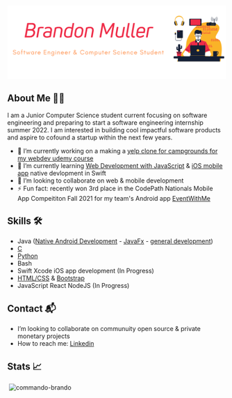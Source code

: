 ![](https://raw.githubusercontent.com/Commando-Brando/Commando-Brando/f7a5c1c11b7ab4f899f8be2c77b967caa146c11f/main_banner.svg)

## About Me :man_technologist:	

I am a Junior Computer Science student current focusing on software engineering and preparing to start a software engineering internship summer 2022.
I am interested in building cool impactful software products and aspire to cofound a startup within the next few years.

- 🔭 I’m currently working on a making a [yelp clone for campgrounds for my webdev udemy course](https://github.com/Commando-Brando/YelpCamp)
- 🌱 I’m currently learning [Web Development with JavaScript](https://github.com/Commando-Brando/3rdCoastIntegration) & [iOS mobile app](https://github.com/Commando-Brando/TipCalculator) native devlopment in Swift
- 👯 I’m looking to collaborate on web & mobile development 
- ⚡ Fun fact: recently won 3rd place in the CodePath Nationals Mobile App Compeititon Fall 2021 for my team's Android app [EventWithMe](https://github.com/EventWithMe/EventWithMe)

## Skills :hammer_and_wrench:		
* Java ([Native Android Development](https://github.com/Commando-Brando/SimpleTweet) - [JavaFx](https://github.com/WilliamG123/HotelManagementSystem) - [general development](https://github.com/Commando-Brando/Knapsack))
* [C](https://github.com/Commando-Brando/C-Skills) 
* [Python](https://github.com/Commando-Brando/AlfredBot) 
* Bash
* Swift Xcode iOS app development (In Progress)
* [HTML/CSS](https://github.com/Commando-Brando/The-Hub) & [Bootstrap](https://github.com/Commando-Brando/SolarSystem)
* JavaScript React NodeJS (In Progress)

## Contact :mailbox_with_mail:	
-  I’m looking to collaborate on communuity open source & private monetary projects
-  How to reach me: [Linkedin](https://www.linkedin.com/in/brandon-muller/)

## Stats :chart_with_upwards_trend:
<p>&nbsp;<img align="center" src="https://github-readme-stats.vercel.app/api?username=commando-brando&show_icons=true&locale=en" alt="commando-brando" /></p>


<!--
**Commando-Brando/Commando-Brando** is a ✨ _special_ ✨ repository because its `README.md` (this file) appears on your GitHub profile.

Here are some ideas to get you started:

- 🔭 I’m currently working on ...
- 🌱 I’m currently learning ...
- 👯 I’m looking to collaborate on ...
- 🤔 I’m looking for help with ...
- 💬 Ask me about ...
- 📫 How to reach me: ...
- 😄 Pronouns: ...
- ⚡ Fun fact: ...
-->
